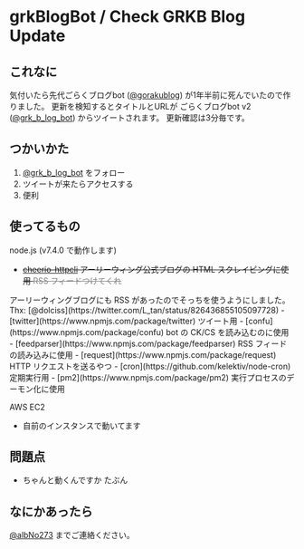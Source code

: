 # grkBlogBot / Check GRKB Blog Update

## これなに
気付いたら先代ごらくブログbot ([@gorakublog](https://twitter.com/gorakublog)) が1年半前に死んでいたので作りました。
更新を検知するとタイトルとURLが ごらくブログbot v2 ([@grk_b_log_bot](https://twitter.com/grk_b_log_bot)) からツイートされます。
更新確認は3分毎です。

## つかいかた
1. [@grk_b_log_bot](https://twitter.com/grk_b_log_bot) をフォロー
1. ツイートが来たらアクセスする
1. 便利

## 使ってるもの

node.js (v7.4.0 で動作します)
<s>
- [cheerio-httpcli](https://www.npmjs.com/package/cheerio-httpcli)
アーリーウィング公式ブログの HTML スクレイピングに使用 <font color="Gray"><s> RSS フィードつけてくれ</s></font>
</s>
アーリーウィングブログにも RSS があったのでそっちを使うようにしました。
Thx: [@dolciss](https://twitter.com/L_tan/status/826436855105097728)
- [twitter](https://www.npmjs.com/package/twitter)
ツイート用
- [confu](https://www.npmjs.com/package/confu)
bot の CK/CS を読み込むのに使用
- [feedparser](https://www.npmjs.com/package/feedparser)
RSS フィードの読み込みに使用
- [request](https://www.npmjs.com/package/request)
HTTP リクエストを送るやつ
- [cron](https://github.com/kelektiv/node-cron)
定期実行用
- [pm2](https://www.npmjs.com/package/pm2)
実行プロセスのデーモン化に使用

AWS EC2
- 自前のインスタンスで動いてます

## 問題点
- ちゃんと動くんですか
たぶん

## なにかあったら
[@albNo273](https://twitter.com/albNo273) までご連絡ください。